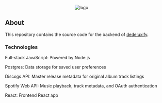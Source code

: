 <div align="center">

  ![logo](https://github.com/dtaylor6/dedeluxify-backend/assets/57015811/8f379653-94a6-4b35-9437-33f5b688f367)

</div>

## About
This repository contains the source code for the backend of [dedeluxify](https://github.com/dtaylor6/dedeluxify).

### Technologies

Full-stack JavaScript: Powered by Node.js

Postgres: Data storage for saved user preferences

Discogs API: Master release metadata for original album track listings

Spotify Web API: Music playback, track metadata, and OAuth authentication

React: Frontend React app
